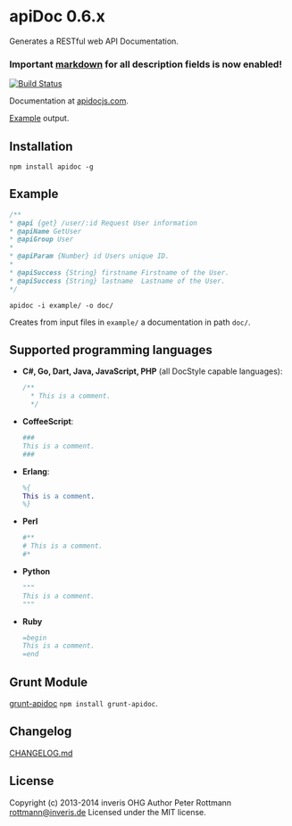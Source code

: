 # apiDoc 0.6.x

Generates a RESTful web API Documentation.

### **Important** [markdown](https://help.github.com/articles/markdown-basics) for all description fields is now enabled!

[![Build Status](https://travis-ci.org/apidoc/apidoc.svg?branch=master)](https://travis-ci.org/apidoc/apidoc)

Documentation at [apidocjs.com](http://apidocjs.com).

[Example](http://apidocjs.com/example/) output.


## Installation

`npm install apidoc -g`


## Example

   ```javascript
/**
 * @api {get} /user/:id Request User information
 * @apiName GetUser
 * @apiGroup User
 *
 * @apiParam {Number} id Users unique ID.
 *
 * @apiSuccess {String} firstname Firstname of the User.
 * @apiSuccess {String} lastname  Lastname of the User.
 */
   ```

`apidoc -i example/ -o doc/`

Creates from input files in `example/` a documentation in path `doc/`.


## Supported programming languages

 * **C#, Go, Dart, Java, JavaScript, PHP** (all DocStyle capable languages):

   ```javascript
   /**
     * This is a comment.
     */
   ```

 * **CoffeeScript**:

   ```coffeescript
   ###
   This is a comment.
   ###
   ```

 * **Erlang**:

   ```erlang
   %{
   This is a comment.
   %}
   ```

 * **Perl**

   ```perl
   #**
   # This is a comment.
   #*
   ```

 * **Python**

   ```python
   """
   This is a comment.
   """
   ```

 * **Ruby**

   ```ruby
   =begin
   This is a comment.
   =end
   ```


## Grunt Module

[grunt-apidoc](https://github.com/apidoc/grunt-apidoc) `npm install grunt-apidoc`.


## Changelog

[CHANGELOG.md](https://github.com/apidoc/apidoc/blob/master/CHANGELOG.md)


## License

Copyright (c) 2013-2014 inveris OHG
Author Peter Rottmann <rottmann@inveris.de>
Licensed under the MIT license.
